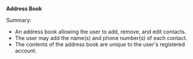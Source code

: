 **Address Book**

Summary:
- An address book allowing the user to add, remove, and edit contacts.
- The user may add the name(s) and phone number(s) of each contact.
- The contents of the address book are unique to the user's registered account.
